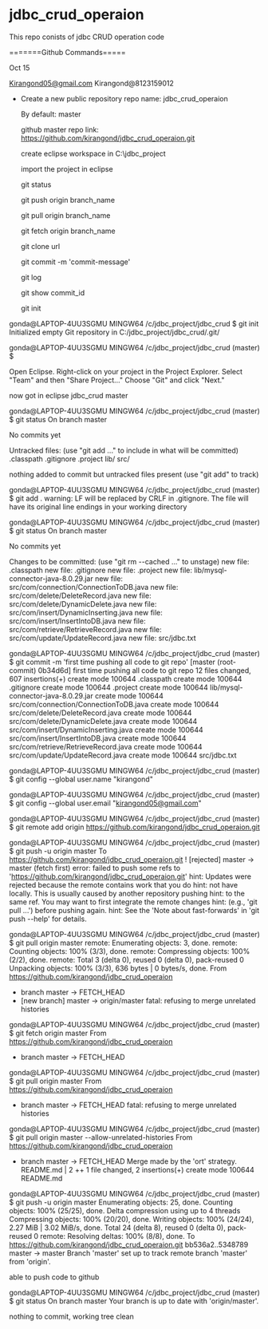 # jdbc_crud_operaion
This repo conists of jdbc CRUD operation code


=======Github Commands=====



Oct 15 

Kirangond05@gmail.com 
Kirangond@8123159012



 - Create a new public repository
   repo name: jdbc_crud_operaion
   
   By default: master
   
   github master repo link: https://github.com/kirangond/jdbc_crud_operaion.git
   
   create eclipse workspace in C:\jdbc_project
   
   import the project in eclipse 
   
   
   git status
   
   git push origin branch_name
   
   git pull origin branch_name
   
   git fetch origin branch_name
   
   git clone url
   
   git commit -m 'commit-message'
   
   git log
   
   git show commit_id
   
   git init
   
   
gonda@LAPTOP-4UU3SGMU MINGW64 /c/jdbc_project/jdbc_crud
$ git init
Initialized empty Git repository in C:/jdbc_project/jdbc_crud/.git/

gonda@LAPTOP-4UU3SGMU MINGW64 /c/jdbc_project/jdbc_crud (master)
$

Open Eclipse.
Right-click on your project in the Project Explorer.
Select "Team" and then "Share Project..."
Choose "Git" and click "Next."

now got in eclipse 
  jdbc_crud master 
  
gonda@LAPTOP-4UU3SGMU MINGW64 /c/jdbc_project/jdbc_crud (master)
$ git status
On branch master

No commits yet

Untracked files:
  (use "git add <file>..." to include in what will be committed)
        .classpath
        .gitignore
        .project
        lib/
        src/

nothing added to commit but untracked files present (use "git add" to track)


gonda@LAPTOP-4UU3SGMU MINGW64 /c/jdbc_project/jdbc_crud (master)
$ git add .
warning: LF will be replaced by CRLF in .gitignore.
The file will have its original line endings in your working directory

gonda@LAPTOP-4UU3SGMU MINGW64 /c/jdbc_project/jdbc_crud (master)
$ git status
On branch master

No commits yet

Changes to be committed:
  (use "git rm --cached <file>..." to unstage)
        new file:   .classpath
        new file:   .gitignore
        new file:   .project
        new file:   lib/mysql-connector-java-8.0.29.jar
        new file:   src/com/connection/ConnectionToDB.java
        new file:   src/com/delete/DeleteRecord.java
        new file:   src/com/delete/DynamicDelete.java
        new file:   src/com/insert/DynamicInserting.java
        new file:   src/com/insert/InsertIntoDB.java
        new file:   src/com/retrieve/RetrieveRecord.java
        new file:   src/com/update/UpdateRecord.java
        new file:   src/jdbc.txt


gonda@LAPTOP-4UU3SGMU MINGW64 /c/jdbc_project/jdbc_crud (master)
$ git commit -m 'first time pushing all code to git repo'
[master (root-commit) 0b34d6d] first time pushing all code to git repo
 12 files changed, 607 insertions(+)
 create mode 100644 .classpath
 create mode 100644 .gitignore
 create mode 100644 .project
 create mode 100644 lib/mysql-connector-java-8.0.29.jar
 create mode 100644 src/com/connection/ConnectionToDB.java
 create mode 100644 src/com/delete/DeleteRecord.java
 create mode 100644 src/com/delete/DynamicDelete.java
 create mode 100644 src/com/insert/DynamicInserting.java
 create mode 100644 src/com/insert/InsertIntoDB.java
 create mode 100644 src/com/retrieve/RetrieveRecord.java
 create mode 100644 src/com/update/UpdateRecord.java
 create mode 100644 src/jdbc.txt


gonda@LAPTOP-4UU3SGMU MINGW64 /c/jdbc_project/jdbc_crud (master)
$ git config --global user.name "kirangond"

gonda@LAPTOP-4UU3SGMU MINGW64 /c/jdbc_project/jdbc_crud (master)
$ git config --global user.email "kirangond05@gmail.com"

gonda@LAPTOP-4UU3SGMU MINGW64 /c/jdbc_project/jdbc_crud (master)
$ git remote add origin https://github.com/kirangond/jdbc_crud_operaion.git


gonda@LAPTOP-4UU3SGMU MINGW64 /c/jdbc_project/jdbc_crud (master)
$ git push -u origin master
To https://github.com/kirangond/jdbc_crud_operaion.git
 ! [rejected]        master -> master (fetch first)
error: failed to push some refs to 'https://github.com/kirangond/jdbc_crud_operaion.git'
hint: Updates were rejected because the remote contains work that you do
hint: not have locally. This is usually caused by another repository pushing
hint: to the same ref. You may want to first integrate the remote changes
hint: (e.g., 'git pull ...') before pushing again.
hint: See the 'Note about fast-forwards' in 'git push --help' for details.

gonda@LAPTOP-4UU3SGMU MINGW64 /c/jdbc_project/jdbc_crud (master)
$ git pull origin master
remote: Enumerating objects: 3, done.
remote: Counting objects: 100% (3/3), done.
remote: Compressing objects: 100% (2/2), done.
remote: Total 3 (delta 0), reused 0 (delta 0), pack-reused 0
Unpacking objects: 100% (3/3), 636 bytes | 0 bytes/s, done.
From https://github.com/kirangond/jdbc_crud_operaion
 * branch            master     -> FETCH_HEAD
 * [new branch]      master     -> origin/master
fatal: refusing to merge unrelated histories


gonda@LAPTOP-4UU3SGMU MINGW64 /c/jdbc_project/jdbc_crud (master)
$ git fetch origin master
From https://github.com/kirangond/jdbc_crud_operaion
 * branch            master     -> FETCH_HEAD


gonda@LAPTOP-4UU3SGMU MINGW64 /c/jdbc_project/jdbc_crud (master)
$ git pull origin master
From https://github.com/kirangond/jdbc_crud_operaion
 * branch            master     -> FETCH_HEAD
fatal: refusing to merge unrelated histories

gonda@LAPTOP-4UU3SGMU MINGW64 /c/jdbc_project/jdbc_crud (master)
$ git pull origin master --allow-unrelated-histories
From https://github.com/kirangond/jdbc_crud_operaion
 * branch            master     -> FETCH_HEAD
Merge made by the 'ort' strategy.
 README.md | 2 ++
 1 file changed, 2 insertions(+)
 create mode 100644 README.md

gonda@LAPTOP-4UU3SGMU MINGW64 /c/jdbc_project/jdbc_crud (master)
$ git push -u origin master
Enumerating objects: 25, done.
Counting objects: 100% (25/25), done.
Delta compression using up to 4 threads
Compressing objects: 100% (20/20), done.
Writing objects: 100% (24/24), 2.27 MiB | 3.02 MiB/s, done.
Total 24 (delta 8), reused 0 (delta 0), pack-reused 0
remote: Resolving deltas: 100% (8/8), done.
To https://github.com/kirangond/jdbc_crud_operaion.git
   bb536a2..5348789  master -> master
Branch 'master' set up to track remote branch 'master' from 'origin'.

able to push code to github 

gonda@LAPTOP-4UU3SGMU MINGW64 /c/jdbc_project/jdbc_crud (master)
$ git status
On branch master
Your branch is up to date with 'origin/master'.

nothing to commit, working tree clean





